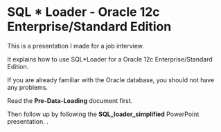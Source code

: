 # SQL * Loader - Oracle 12c Enterprise/Standard Edition

This is a presentation I made for a job interview.
  
It explains how to use SQL*Loader for a Oracle 12c Enterprise/Standard Edition.
  
If you are already familiar with the Oracle database, you should not have any problems.

Read the **Pre-Data-Loading** document first.

Then follow up by following the **SQL_loader_simplified** PowerPoint presentation.
.
